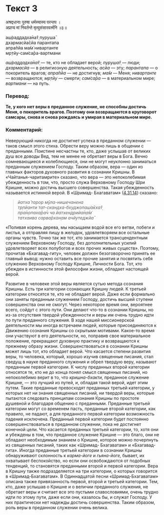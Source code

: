 # Текст 3

अश्रद्दधानाः पुरुषा धर्मस्यास्य परन्तप ।  
अप्राप्य मां निवर्तन्ते मृत्युसंसारवर्त्मनि ॥३॥

аш́раддадха̄на̄т̣ пуруша̄  
дхармасйа̄сйа парантапа  
апра̄пйа ма̄м̇ нивартанте  
мр̣тйу-сам̇са̄ра-вартмани

_аш́раддадха̄на̄т̣_ — те, кто не обладает верой; _пуруша̄т̣_ — люди; _дхармасйа_ — в религиозную деятельность; _асйа_ — эту; _парантапа_ — о покоритель врагов; _апра̄пйа_ — не достигнув; _ма̄м_ — Меня; _нивартанте_ — возвращаются; _мр̣тйу_ — смерти; _сам̇са̄ра_ — в материальном мире; _вартмани_ — на путь.

### Перевод:

**Те, у кого нет веры в преданное служение, не способны достичь Меня, о покоритель врагов. Поэтому они возвращаются в круговорот самсары, снова и снова рождаясь и умирая в материальном мире.**

### Комментарий:

Неверующий никогда не достигнет успеха в преданном служении — таков смысл этого стиха. Обрести веру можно лишь в общении с преданными. Поистине несчастны те, кто, даже услышав от великих душ все доводы Вед, тем не менее не обретает веры в Бога. Вечно сомневающиеся и колеблющиеся, они не могут неуклонно заниматься преданным служением Господу. Таким образом, вера — один из главных факторов духовного развития в сознании Кришны. В «Чайтанья-чаритамрите» сказано, что вера — это непоколебимая убежденность в том, что, просто служа Верховному Господу Шри Кришне, можно достичь высшего совершенства. Такая убежденность называется истинной верой. В «Шримад- Бхагаватам» ([4.31.14](#)) сказано:

> _йатха̄ тарор мӯла-нишечанена  
> тр̣пйанти тат-скандха-бхуджопаш́а̄кха̄т̣  
> пра̄н̣опаха̄ра̄ч ча йатхендрийа̄н̣а̄м̇  
> татхаива сарва̄рхан̣ам ачйутеджйа̄_

«Поливая корень дерева, мы насыщаем водой все его ветви, побеги и листья, а отправляя пищу в желудок, удовлетворяем все остальные органы чувств. Точно так же тот, кто занимается трансцендентным служением Верховному Господу, без дополнительных усилий удовлетворяет всех полубогов и всех прочих живых существ». Поэтому, прочитав «Бхагавад-гиту», человек должен безоговорочно принять ее главный вывод: нужно оставить все прочие занятия и посвятить себя служению Верховному Господу Кришне, Личности Бога. Тот, кто убежден в истинности этой философии жизни, обладает настоящей верой.

Развитие в человеке этой веры является сутью метода сознания Кришны. Есть три категории сознающих Кришну людей. К третьей категории относятся те, кто не обладает верой. Даже если формально они заняты преданным служением Господу, достичь высшей ступени совершенства они не смогут. Через некоторое время они, вероятнее всего, сойдут с этого пути. Они делают что-то в сознании Кришны, но из-за отсутствия твердой убежденности и веры им очень трудно идти по пути преданного служения. В ходе нашей миссионерской деятельности мы иногда встречаем людей, которые присоединяются к Движению сознания Кришны со скрытыми мотивами. Какое-то время они участвуют в его деятельности, но, поправив свое материальное положение, прекращают духовную практику и возвращаются к прежнему образу жизни. Совершенствоваться в сознании Кришны может лишь тот, кто обладает верой. Что касается степени развития веры, то человека, который, хорошо изучив священные писания, стал сведущ в науке преданного служения и обрел твердую веру, называют преданным первой категории. К числу преданных второй категории относятся те, кто не до конца понял смысл священных писаний, но непоколебимо верит в то, что _кришна-бхакти,_ преданное служение Кришне, — это лучший из путей, и, обладая такой верой, идет этим путем. Такие преданные превосходят преданных третьей категории, у которых нет ни знания священных писаний, ни твердой веры, которые пытаются следовать принципам сознания Кришны по простоте душевной и благодаря общению с преданными. Преданные третьей категории могут со временем пасть, преданные второй категории, как правило, не падают, а для преданного первой категории возможность падения исключена. Преданный первой категории будет постоянно совершенствоваться в преданном служении, пока не достигнет конечной цели. Что касается преданных третьей категории, то, хотя они и убеждены в том, что преданное служение Кришне — это благо, они не обладают необходимым знанием о Кришне, которое можно почерпнуть из священных писаний, таких как «Шримад- Бхагаватам» и «Бхагавад-гита». Иногда преданные третьей категории в сознании Кришны обнаруживают склонность к _карма-йоге_ и _гьяна-йоге,_ бывает, их охватывает беспокойство, но если они освобождаются от подобных тенденций, то становятся преданными второй и первой категории. Вера в Кришну также подразделяется на три категории, о которых говорится в «Шримад-Бхагаватам». В Одиннадцатой песни «Шримад-Бхагаватам» описана также привязанность первой, второй и третьей категории. Тем, кто, даже услышав о Кришне и о величии преданного служения, не обретает веры и считает все это пустыми славословиями, очень трудно идти по этому пути, даже если они, казалось бы, и служат Господу. У них практически нет надежды достичь совершенства. Таким образом, роль веры в преданном служении очень велика.